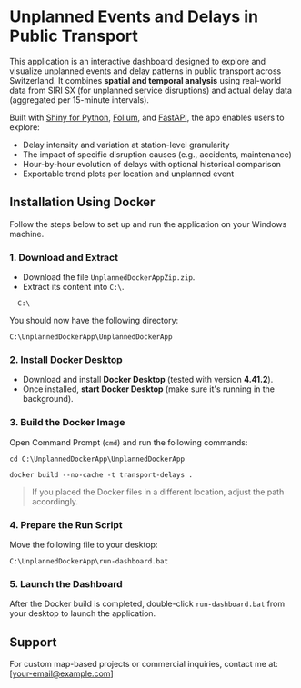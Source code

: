 # Unplanned Events and Delays in Public Transport

This application is an interactive dashboard designed to explore and visualize unplanned events and delay patterns in public transport across Switzerland. It combines **spatial and temporal analysis** using real-world data from SIRI SX (for unplanned service disruptions) and actual delay data (aggregated per 15-minute intervals).

Built with [Shiny for Python](https://shiny.posit.co/py/), [Folium](https://python-visualization.github.io/folium/), and [FastAPI](https://fastapi.tiangolo.com/), the app enables users to explore:

- Delay intensity and variation at station-level granularity
- The impact of specific disruption causes (e.g., accidents, maintenance)
- Hour-by-hour evolution of delays with optional historical comparison
- Exportable trend plots per location and unplanned event

## Installation Using Docker

Follow the steps below to set up and run the application on your Windows machine.

### 1. Download and Extract

- Download the file `UnplannedDockerAppZip.zip`.
- Extract its content into `C:\`.
```
  C:\
```

You should now have the following directory:

```
C:\UnplannedDockerApp\UnplannedDockerApp
```

### 2. Install Docker Desktop

- Download and install **Docker Desktop** (tested with version **4.41.2**).
- Once installed, **start Docker Desktop** (make sure it's running in the background).

### 3. Build the Docker Image

Open Command Prompt (`cmd`) and run the following commands:

```
cd C:\UnplannedDockerApp\UnplannedDockerApp
```
```
docker build --no-cache -t transport-delays .
```

> If you placed the Docker files in a different location, adjust the path accordingly.

### 4. Prepare the Run Script

Move the following file to your desktop:

```
C:\UnplannedDockerApp\run-dashboard.bat
```

### 5. Launch the Dashboard

After the Docker build is completed, double-click `run-dashboard.bat` from your desktop to launch the application.

## Support

For custom map-based projects or commercial inquiries, contact me at: [your-email@example.com]
